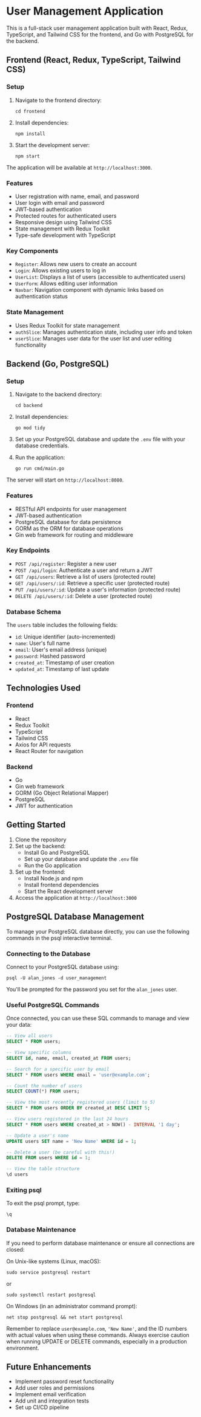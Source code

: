 # User Management Application

This is a full-stack user management application built with React, Redux, TypeScript, and Tailwind CSS for the frontend, and Go with PostgreSQL for the backend.

## Frontend (React, Redux, TypeScript, Tailwind CSS)

### Setup

1. Navigate to the frontend directory:
   ```
   cd frontend
   ```

2. Install dependencies:
   ```
   npm install
   ```

3. Start the development server:
   ```
   npm start
   ```

The application will be available at `http://localhost:3000`.

### Features

- User registration with name, email, and password
- User login with email and password
- JWT-based authentication
- Protected routes for authenticated users
- Responsive design using Tailwind CSS
- State management with Redux Toolkit
- Type-safe development with TypeScript

### Key Components

- `Register`: Allows new users to create an account
- `Login`: Allows existing users to log in
- `UserList`: Displays a list of users (accessible to authenticated users)
- `UserForm`: Allows editing user information
- `Navbar`: Navigation component with dynamic links based on authentication status

### State Management

- Uses Redux Toolkit for state management
- `authSlice`: Manages authentication state, including user info and token
- `userSlice`: Manages user data for the user list and user editing functionality

## Backend (Go, PostgreSQL)

### Setup

1. Navigate to the backend directory:
   ```
   cd backend
   ```

2. Install dependencies:
   ```
   go mod tidy
   ```

3. Set up your PostgreSQL database and update the `.env` file with your database credentials.

4. Run the application:
   ```
   go run cmd/main.go
   ```

The server will start on `http://localhost:8080`.

### Features

- RESTful API endpoints for user management
- JWT-based authentication
- PostgreSQL database for data persistence
- GORM as the ORM for database operations
- Gin web framework for routing and middleware

### Key Endpoints

- `POST /api/register`: Register a new user
- `POST /api/login`: Authenticate a user and return a JWT
- `GET /api/users`: Retrieve a list of users (protected route)
- `GET /api/users/:id`: Retrieve a specific user (protected route)
- `PUT /api/users/:id`: Update a user's information (protected route)
- `DELETE /api/users/:id`: Delete a user (protected route)

### Database Schema

The `users` table includes the following fields:
- `id`: Unique identifier (auto-incremented)
- `name`: User's full name
- `email`: User's email address (unique)
- `password`: Hashed password
- `created_at`: Timestamp of user creation
- `updated_at`: Timestamp of last update

## Technologies Used

### Frontend
- React
- Redux Toolkit
- TypeScript
- Tailwind CSS
- Axios for API requests
- React Router for navigation

### Backend
- Go
- Gin web framework
- GORM (Go Object Relational Mapper)
- PostgreSQL
- JWT for authentication

## Getting Started

1. Clone the repository
2. Set up the backend:
   - Install Go and PostgreSQL
   - Set up your database and update the `.env` file
   - Run the Go application
3. Set up the frontend:
   - Install Node.js and npm
   - Install frontend dependencies
   - Start the React development server
4. Access the application at `http://localhost:3000`


## PostgreSQL Database Management

To manage your PostgreSQL database directly, you can use the following commands in the psql interactive terminal.

### Connecting to the Database

Connect to your PostgreSQL database using:

```
psql -U alan_jones -d user_management
```

You'll be prompted for the password you set for the `alan_jones` user.

### Useful PostgreSQL Commands

Once connected, you can use these SQL commands to manage and view your data:

```sql
-- View all users
SELECT * FROM users;

-- View specific columns
SELECT id, name, email, created_at FROM users;

-- Search for a specific user by email
SELECT * FROM users WHERE email = 'user@example.com';

-- Count the number of users
SELECT COUNT(*) FROM users;

-- View the most recently registered users (limit to 5)
SELECT * FROM users ORDER BY created_at DESC LIMIT 5;

-- View users registered in the last 24 hours
SELECT * FROM users WHERE created_at > NOW() - INTERVAL '1 day';

-- Update a user's name
UPDATE users SET name = 'New Name' WHERE id = 1;

-- Delete a user (be careful with this!)
DELETE FROM users WHERE id = 1;

-- View the table structure
\d users
```

### Exiting psql

To exit the psql prompt, type:

```
\q
```

### Database Maintenance

If you need to perform database maintenance or ensure all connections are closed:

On Unix-like systems (Linux, macOS):
```
sudo service postgresql restart
```
or
```
sudo systemctl restart postgresql
```

On Windows (in an administrator command prompt):
```
net stop postgresql && net start postgresql
```

Remember to replace `user@example.com`, `'New Name'`, and the ID numbers with actual values when using these commands. Always exercise caution when running UPDATE or DELETE commands, especially in a production environment.

## Future Enhancements

- Implement password reset functionality
- Add user roles and permissions
- Implement email verification
- Add unit and integration tests
- Set up CI/CD pipeline